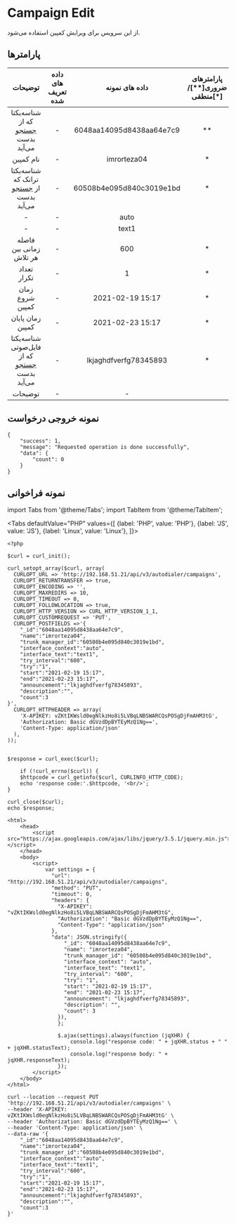 ---
---
# Campaign Edit

از این سرویس برای ویرایش کمپین استفاده می‌شود.

## پارامتر‌ها
|              توضیحات             | داده های تعریف شده |      داده های نمونه      | پارامترهای ضروری[**]/منطقی[*] |     پارامترها     |
|:--------------------------------:|:------------------:|:------------------------:|:----------------------:|:-----------------:|
| شناسه‌یکتا که از [جستجو](/docs/developers/api/SimotelAPI/v4/autodialer_api/trunk_manager/trunk_manager_search) بدست می‌آید |          -         | 6048aa14095d8438aa64e7c9 |           **           |        id_        |
|             نام کمپین            |          -         |        imrorteza04       |            *           |        name       |
|           شناسه‌یکتا ترانک که از [جستجو](/docs/developers/api/SimotelAPI/v4/autodialer_api/trunk_manager/trunk_manager_search) بدست می‌آید          |          -         | 60508b4e095d840c3019e1bd |            *           |  trunk_manager_id |
|                 -                |          -         |           auto           |                        | interface_context |
|                 -                |          -         |           text1          |                        |   interface_text  |
|      فاصله زمانی بین هر تلاش     |          -         |            600           |            *           |    try_interval   |
|            تعداد تکرار           |          -         |             1            |            *           |        try        |
|          زمان شروع کمپین         |          -         |     2021-02-19 15:17     |            *           |       start       |
|         زمان پایان کمپین         |          -         |     2021-02-23 15:17     |            *           |        end        |
|          شناسه‌یکتا فایل‌صوتی که از [جستجو](/docs/developers/api/SimotelAPI/v4/autodialer_api/announcement/announcement_search) بدست می‌آید         |          -         |   lkjaghdfverfg78345893  |            *           |    announcement   |
|              توضیحات             |          -         |             -            |                        |    description    |

## نمونه خروجی درخواست

```shell
{
    "success": 1,
    "message": "Requested operation is done successfully",
    "data": {
        "count": 0
    }
}
```


## نمونه فراخوانی

import Tabs from '@theme/Tabs';
import TabItem from '@theme/TabItem';

<Tabs
    defaultValue="PHP"
    values={[
        {label: 'PHP', value: 'PHP'},
        {label: 'JS', value: 'JS'},
		{label: 'Linux', value: 'Linux'},
    ]}>
<TabItem value="PHP">


	<?php

	$curl = curl_init();

	curl_setopt_array($curl, array(
	  CURLOPT_URL => 'http://192.168.51.21/api/v3/autodialer/campaigns',
	  CURLOPT_RETURNTRANSFER => true,
	  CURLOPT_ENCODING => '',
	  CURLOPT_MAXREDIRS => 10,
	  CURLOPT_TIMEOUT => 0,
	  CURLOPT_FOLLOWLOCATION => true,
	  CURLOPT_HTTP_VERSION => CURL_HTTP_VERSION_1_1,
	  CURLOPT_CUSTOMREQUEST => 'PUT',
	  CURLOPT_POSTFIELDS =>'{
		"_id":"6048aa14095d8438aa64e7c9",
		"name":"imrorteza04",
		"trunk_manager_id":"60508b4e095d840c3019e1bd",
		"interface_context":"auto",
		"interface_text":"text1",
		"try_interval":"600",
		"try":"1",
		"start":"2021-02-19 15:17",
		"end":"2021-02-23 15:17",
		"announcement":"lkjaghdfverfg78345893",
		"description":"",
		"count":3
	}',
	  CURLOPT_HTTPHEADER => array(
		'X-APIKEY: vZKtIKWsld0egNlkzHo8i5LVBqLNBSWARCQsPOSgDjFmAHM3tG',
		'Authorization: Basic dGVzdDpBYTEyMzQ1Ng==',
		'Content-Type: application/json'
	  ),
	));


	$response = curl_exec($curl);

		if (!curl_errno($curl)) {
		$httpcode = curl_getinfo($curl, CURLINFO_HTTP_CODE);
		echo 'response code:'.$httpcode, '<br/>';
	}

	curl_close($curl);
	echo $response;


</TabItem>
<TabItem value="JS">

	
	<html>
		<head>
			<script src="https://ajax.googleapis.com/ajax/libs/jquery/3.5.1/jquery.min.js"></script>
		</head>
		<body>
			<script>
				var settings = {
				  "url": "http://192.168.51.21/api/v3/autodialer/campaigns",
				  "method": "PUT",
				  "timeout": 0,
				  "headers": {
					"X-APIKEY": "vZKtIKWsld0egNlkzHo8i5LVBqLNBSWARCQsPOSgDjFmAHM3tG",
					"Authorization": "Basic dGVzdDpBYTEyMzQ1Ng==",
					"Content-Type": "application/json"
				  },
				  "data": JSON.stringify({
					  "_id": "6048aa14095d8438aa64e7c9",
					  "name": "imrorteza04",
					  "trunk_manager_id": "60508b4e095d840c3019e1bd",
					  "interface_context": "auto",
					  "interface_text": "text1",
					  "try_interval": "600",
					  "try": "1",
					  "start": "2021-02-19 15:17",
					  "end": "2021-02-23 15:17",
					  "announcement": "lkjaghdfverfg78345893",
					  "description": "",
					  "count": 3
					}),
					};

					$.ajax(settings).always(function (jqXHR) {
						console.log("response code: " + jqXHR.status + " " + jqXHR.statusText);
						console.log("response body: " + jqXHR.responseText);
					});
			</script>
		</body>
	</html>
	

</TabItem>
<TabItem value="Linux">

	curl --location --request PUT 'http://192.168.51.21/api/v3/autodialer/campaigns' \
	--header 'X-APIKEY: vZKtIKWsld0egNlkzHo8i5LVBqLNBSWARCQsPOSgDjFmAHM3tG' \
	--header 'Authorization: Basic dGVzdDpBYTEyMzQ1Ng==' \
	--header 'Content-Type: application/json' \
	--data-raw '{
		"_id":"6048aa14095d8438aa64e7c9",
		"name":"imrorteza04",
		"trunk_manager_id":"60508b4e095d840c3019e1bd",
		"interface_context":"auto",
		"interface_text":"text1",
		"try_interval":"600",
		"try":"1",
		"start":"2021-02-19 15:17",
		"end":"2021-02-23 15:17",
		"announcement":"lkjaghdfverfg78345893",
		"description":"",
		"count":3
	}'
	
</TabItem>
</Tabs>

